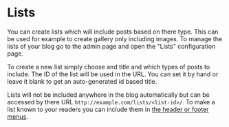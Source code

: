 # Lists

You can create lists which will include posts based on there type.
This can be used for example to create gallery only including images.
To manage the lists of your blog go to the admin page and open the "Lists" configuration page.

To create a new list simply choose and title and which types of posts to include.
The ID of the list will be used in the URL.
You can set it by hand or leave it blank to get an auto-generated id based title.

Lists will not be included anywhere in the blog automatically but can be accessed by there URL `http://example.com/lists/<list-id>/`.
To make a list known to your readers you can include them in [the header or footer menus](menus.md).